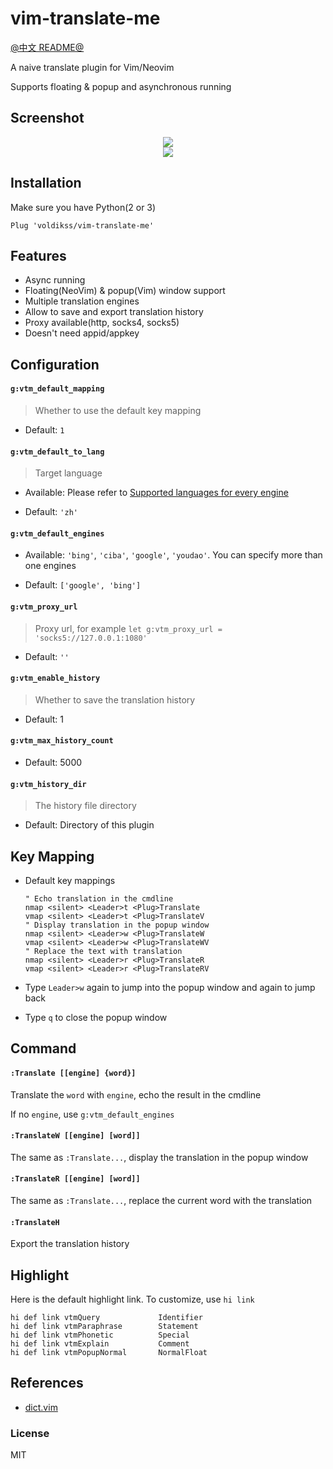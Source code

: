 # vim-translate-me

[@中文 README@](./README.md)

A naive translate plugin for Vim/Neovim

Supports floating & popup and asynchronous running

## Screenshot

<div align="center">
	<img src="https://user-images.githubusercontent.com/20282795/57177114-6aa5a800-6e93-11e9-9ab3-7a6a99bef70e.gif">
</div>
<div align="center">
	<img src="https://user-images.githubusercontent.com/20282795/57177115-6b3e3e80-6e93-11e9-9a65-7556d5564a28.gif">
</div>

## Installation

Make sure you have Python(2 or 3)
```vim
Plug 'voldikss/vim-translate-me'
```
## Features

- Async running
- Floating(NeoVim) & popup(Vim) window support
- Multiple translation engines
- Allow to save and export translation history
- Proxy available(http, socks4, socks5)
- Doesn't need appid/appkey


## Configuration

#### **`g:vtm_default_mapping`**

> Whether to use the default key mapping

- Default: `1`

#### **`g:vtm_default_to_lang`**

> Target language

- Available: Please refer to [Supported languages for every engine](https://github.com/voldikss/vim-translate-me/wiki)

- Default: `'zh'`

#### **`g:vtm_default_engines`**

- Available: `'bing'`, `'ciba'`, `'google'`, `'youdao'`. You can specify more than one engines

- Default: `['google', 'bing']`

#### **`g:vtm_proxy_url`**

> Proxy url, for example `let g:vtm_proxy_url = 'socks5://127.0.0.1:1080'`

- Default: `''`

#### **`g:vtm_enable_history`**

> Whether to save the translation history

- Default: 1

#### **`g:vtm_max_history_count`**

- Default: 5000

#### **`g:vtm_history_dir`**

> The history file directory

- Default: Directory of this plugin


## Key Mapping

- Default key mappings
    ```vim
    " Echo translation in the cmdline
    nmap <silent> <Leader>t <Plug>Translate
    vmap <silent> <Leader>t <Plug>TranslateV
    " Display translation in the popup window
    nmap <silent> <Leader>w <Plug>TranslateW
    vmap <silent> <Leader>w <Plug>TranslateWV
    " Replace the text with translation
    nmap <silent> <Leader>r <Plug>TranslateR
    vmap <silent> <Leader>r <Plug>TranslateRV
    ```

- Type `Leader>w` again to jump into the popup window and again to jump back

- Type `q` to close the popup window

## Command

#### `:Translate [[engine] {word}]`

Translate the `word` with `engine`, echo the result in the cmdline

If no `engine`, use `g:vtm_default_engines`

#### `:TranslateW [[engine] [word]]`

The same as `:Translate...`, display the translation in the popup window

#### `:TranslateR [[engine] [word]]`

The same as `:Translate...`, replace the current word with the translation

#### `:TranslateH`

Export the translation history

## Highlight

Here is the default highlight link. To customize, use `hi link`
```vim
hi def link vtmQuery             Identifier
hi def link vtmParaphrase        Statement
hi def link vtmPhonetic          Special
hi def link vtmExplain           Comment
hi def link vtmPopupNormal       NormalFloat
```


## References

- [dict.vim](https://github.com/iamcco/dict.vim)


### License

MIT
